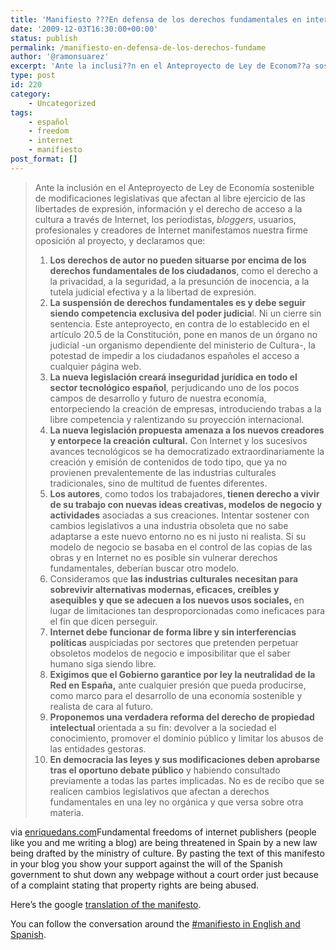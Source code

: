 ```yaml
---
title: 'Manifiesto ???En defensa de los derechos fundamentales en internet???'
date: '2009-12-03T16:30:00+00:00'
status: publish
permalink: /manifiesto-en-defensa-de-los-derechos-fundame
author: '@ramonsuarez'
excerpt: 'Ante la inclusi??n en el Anteproyecto de Ley de Econom??a sostenible de modificaciones legislativas que afectan al libre ejercicio de las libertades de expresi??n, informaci??n y el derecho de acceso a la cultura a trav??s de Internet, los periodistas,...'
type: post
id: 220
category:
    - Uncategorized
tags:
    - español
    - freedom
    - internet
    - manifiesto
post_format: []
---
```

> Ante la inclusión en el Anteproyecto de Ley de Economía sostenible de modificaciones legislativas que afectan al libre ejercicio de las libertades de expresión, información y el derecho de acceso a la cultura a través de Internet, los periodistas, *bloggers*, usuarios, profesionales y creadores de Internet manifestamos nuestra firme oposición al proyecto, y declaramos que:
> 
> 1. <span style="font-weight:bold;">Los derechos de autor no pueden situarse por encima de los derechos fundamentales de los ciudadanos</span>, como el derecho a la privacidad, a la seguridad, a la presunción de inocencia, a la tutela judicial efectiva y a la libertad de expresión.
> 2. <span style="font-weight:bold;">La suspensión de derechos fundamentales es y debe seguir siendo competencia exclusiva del poder judicia</span>l. Ni un cierre sin sentencia. Este anteproyecto, en contra de lo establecido en el artículo 20.5 de la Constitución, pone en manos de un órgano no judicial -un organismo dependiente del ministerio de Cultura-, la potestad de impedir a los ciudadanos españoles el acceso a cualquier página web.
> 3. <span style="font-weight:bold;">La nueva legislación creará inseguridad jurídica en todo el sector tecnológico español</span>, perjudicando uno de los pocos campos de desarrollo y futuro de nuestra economía, entorpeciendo la creación de empresas, introduciendo trabas a la libre competencia y ralentizando su proyección internacional.
> 4. <span style="font-weight:bold;">La nueva legislación propuesta amenaza a los nuevos creadores y entorpece la creación cultural.</span> Con Internet y los sucesivos avances tecnológicos se ha democratizado extraordinariamente la creación y emisión de contenidos de todo tipo, que ya no provienen prevalentemente de las industrias culturales tradicionales, sino de multitud de fuentes diferentes.
> 5. <span style="font-weight:bold;">Los autores</span>, como todos los trabajadores,<span style="font-weight:bold;"> tienen derecho a vivir de su trabajo con nuevas ideas creativas, modelos de negocio y actividades</span> asociadas a sus creaciones. Intentar sostener con cambios legislativos a una industria obsoleta que no sabe adaptarse a este nuevo entorno no es ni justo ni realista. Si su modelo de negocio se basaba en el control de las copias de las obras y en Internet no es posible sin vulnerar derechos fundamentales, deberían buscar otro modelo.
> 6. Consideramos que <span style="font-weight:bold;">las industrias culturales necesitan para sobrevivir alternativas modernas, eficaces, creíbles y asequibles y que se adecuen a los nuevos usos sociales, </span>en lugar de limitaciones tan desproporcionadas como ineficaces para el fin que dicen perseguir.
> 7. <span style="font-weight:bold;">Internet debe funcionar de forma libre y sin interferencias políticas</span> auspiciadas por sectores que pretenden perpetuar obsoletos modelos de negocio e imposibilitar que el saber humano siga siendo libre.
> 8. <span style="font-weight:bold;">Exigimos que el Gobierno garantice por ley la neutralidad de la Red en España,</span> ante cualquier presión que pueda producirse, como marco para el desarrollo de una economía sostenible y realista de cara al futuro.
> 9. <span style="font-weight:bold;">Proponemos una verdadera reforma del derecho de propiedad intelectual </span>orientada a su fin: devolver a la sociedad el conocimiento, promover el dominio público y limitar los abusos de las entidades gestoras.
> 10. <span style="font-weight:bold;"><span style="font-weight:normal;"><span style="font-weight:bold;">En democracia las leyes y sus modificaciones deben aprobarse tras el oportuno debate público</span> y habiendo consultado previamente a todas las partes implicadas. No es de recibo que se realicen cambios legislativos que afectan a derechos fundamentales en una ley no orgánica y que versa sobre otra materia.<span> </span></span></span>

via [enriquedans.com](http://www.enriquedans.com/2009/12/manifiesto-en-defensa-de-los-derechos-fundamentales-en-internet.html)</div>Fundamental freedoms of internet publishers (people like you and me writing a blog) are being threatened in Spain by a new law being drafted by the ministry of culture. By pasting the text of this manifesto in your blog you show your support against the will of the Spanish government to shut down any webpage without a court order just because of a complaint stating that property rights are being abused.

Here’s the google [translation of the manifesto](http://translate.google.com/translate?js=y&prev=_t&hl=en&ie=UTF-8&layout=1&eotf=1&u=http%3A%2F%2Fwww.enriquedans.com%2F2009%2F12%2Fmanifiesto-en-defensa-de-los-derechos-fundamentales-en-internet.html&sl=es&tl=en).

You can follow the conversation around the [\#manifiesto in English and Spanish](http://twubs.com/manifiesto).

</div>